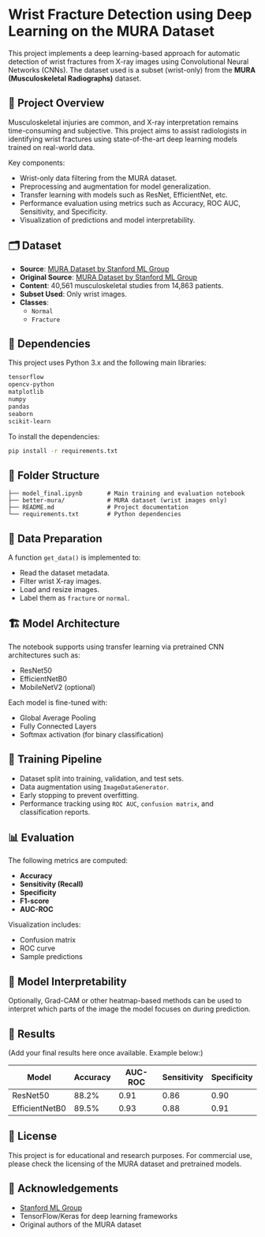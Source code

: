# Wrist Fracture Detection using Deep Learning on the MURA Dataset

This project implements a deep learning-based approach for automatic detection of wrist fractures from X-ray images using Convolutional Neural Networks (CNNs). The dataset used is a subset (wrist-only) from the **MURA (Musculoskeletal Radiographs)** dataset.

## 🧠 Project Overview

Musculoskeletal injuries are common, and X-ray interpretation remains time-consuming and subjective. This project aims to assist radiologists in identifying wrist fractures using state-of-the-art deep learning models trained on real-world data.

Key components:
- Wrist-only data filtering from the MURA dataset.
- Preprocessing and augmentation for model generalization.
- Transfer learning with models such as ResNet, EfficientNet, etc.
- Performance evaluation using metrics such as Accuracy, ROC AUC, Sensitivity, and Specificity.
- Visualization of predictions and model interpretability.

## 🗂️ Dataset

- **Source**: [MURA Dataset by Stanford ML Group](https://stanfordmlgroup.github.io/competitions/mura/)
- **Original Source**: [MURA Dataset by Stanford ML Group](https://stanfordmlgroup.github.io/competitions/mura/)
- **Content**: 40,561 musculoskeletal studies from 14,863 patients.
- **Subset Used**: Only wrist images.
- **Classes**: 
  - `Normal`
  - `Fracture`

## 🧰 Dependencies

This project uses Python 3.x and the following main libraries:

```bash
tensorflow
opencv-python
matplotlib
numpy
pandas
seaborn
scikit-learn
```

To install the dependencies:

```bash
pip install -r requirements.txt
```

## 📁 Folder Structure

```
├── model_final.ipynb       # Main training and evaluation notebook
├── better-mura/            # MURA dataset (wrist images only)
├── README.md               # Project documentation
└── requirements.txt        # Python dependencies
```

## 🔄 Data Preparation

A function `get_data()` is implemented to:
- Read the dataset metadata.
- Filter wrist X-ray images.
- Load and resize images.
- Label them as `fracture` or `normal`.

## 🏗️ Model Architecture

The notebook supports using transfer learning via pretrained CNN architectures such as:
- ResNet50
- EfficientNetB0
- MobileNetV2 (optional)

Each model is fine-tuned with:
- Global Average Pooling
- Fully Connected Layers
- Softmax activation (for binary classification)

## 🔁 Training Pipeline

- Dataset split into training, validation, and test sets.
- Data augmentation using `ImageDataGenerator`.
- Early stopping to prevent overfitting.
- Performance tracking using `ROC AUC`, `confusion matrix`, and classification reports.

## 📊 Evaluation

The following metrics are computed:
- **Accuracy**
- **Sensitivity (Recall)**
- **Specificity**
- **F1-score**
- **AUC-ROC**

Visualization includes:
- Confusion matrix
- ROC curve
- Sample predictions

## 🧠 Model Interpretability

Optionally, Grad-CAM or other heatmap-based methods can be used to interpret which parts of the image the model focuses on during prediction.

## 🚀 Results

(Add your final results here once available. Example below:)

| Model         | Accuracy | AUC-ROC | Sensitivity | Specificity |
|---------------|----------|---------|-------------|-------------|
| ResNet50      | 88.2%    | 0.91    | 0.86        | 0.90        |
| EfficientNetB0| 89.5%    | 0.93    | 0.88        | 0.91        |

## 📝 License

This project is for educational and research purposes. For commercial use, please check the licensing of the MURA dataset and pretrained models.

## 🙌 Acknowledgements

- [Stanford ML Group](https://stanfordmlgroup.github.io/)
- TensorFlow/Keras for deep learning frameworks
- Original authors of the MURA dataset


